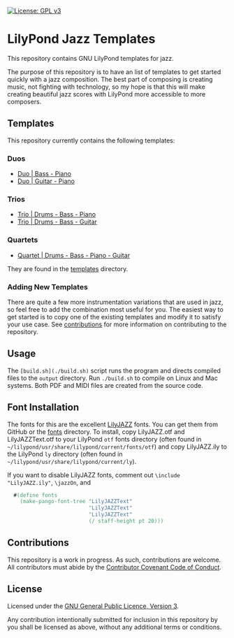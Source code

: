 [![License: GPL v3](https://img.shields.io/badge/License-GPLv3-blue.svg)](https://www.gnu.org/licenses/gpl-3.0)


# LilyPond Jazz Templates

This repository contains GNU LilyPond templates for jazz.

 The purpose of this repository is to have an list of templates to get started quickly with a jazz composition. The best part of composing is creating music, not fighting with technology, so my hope is that this will make creating beautiful jazz scores with LilyPond more accessible to more composers.  

## Templates

This repository currently contains the following templates:

### Duos

- [Duo | Bass - Piano](./templates/piano-bass-duo.ly)
- [Duo | Guitar - Piano](./templates/guitar-piano-duo.ly)

### Trios

- [Trio | Drums - Bass - Piano](./templates/piano-trio.ly)
- [Trio | Drums - Bass - Guitar](./templates/guitar-trio.ly)

### Quartets

- [Quartet | Drums - Bass - Piano - Guitar](./templates/piano-guitar-quartet.ly)

They are found in the [templates](./templates) directory.

### Adding New Templates

There are quite a few more instrumentation variations that are used in jazz, so feel free to add the combination most useful for you. The easiest way to get started is to copy one of the existing templates and modify it to satisfy your use case. See [contributions](#contributions) for more information on contributing to the repository. 

## Usage 

The `[build.sh](./build.sh)` script runs the program and directs compiled files to the `output` directory. Run `./build.sh` to compile on Linux and Mac systems. Both PDF and MIDI files are created from the source code. 

## Font Installation 

The fonts for this are the excellent [LilyJAZZ](https://github.com/OpenLilyPondFonts/lilyjazz) fonts. You can get them from GitHub or the [fonts](./fonts) directory. To install, copy LilyJAZZ.otf and LilyJAZZText.otf to your LilyPond `otf` fonts directory (often found in `~/lilypond/usr/share/lilypond/current/fonts/otf`) and copy LilyJAZZ.ily to the LilyPond `ly` directory (often found in `~/lilypond/usr/share/lilypond/current/ly`). 

If you want to disable LilyJAZZ fonts, comment out `\include "LilyJAZZ.ily"`, `\jazzOn`, and 

```lilypond
  #(define fonts
    (make-pango-font-tree "LilyJAZZText"
                          "LilyJAZZText"
                          "LilyJAZZText"
                          (/ staff-height pt 20)))
```

## Contributions

This repository is a work in progress. As such, contributions are welcome. All contributors must abide by the [Contributor Covenant Code of Conduct](./CODE_OF_CONDUCT.md). 

## License

Licensed under the [GNU General Public Licence, Version 3](./LICENCE).

Any contribution intentionally submitted for inclusion in this repository by you shall be licensed as above, without any additional terms or conditions.